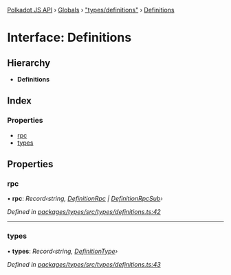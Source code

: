 [Polkadot JS API](../README.md) › [Globals](../globals.md) › ["types/definitions"](../modules/_types_definitions_.md) › [Definitions](_types_definitions_.definitions.md)

# Interface: Definitions

## Hierarchy

* **Definitions**

## Index

### Properties

* [rpc](_types_definitions_.definitions.md#rpc)
* [types](_types_definitions_.definitions.md#types)

## Properties

###  rpc

• **rpc**: *Record‹string, [DefinitionRpc](_types_definitions_.definitionrpc.md) | [DefinitionRpcSub](_types_definitions_.definitionrpcsub.md)›*

*Defined in [packages/types/src/types/definitions.ts:42](https://github.com/polkadot-js/api/blob/f8f7e92da4/packages/types/src/types/definitions.ts#L42)*

___

###  types

• **types**: *Record‹string, [DefinitionType](../modules/_types_definitions_.md#definitiontype)›*

*Defined in [packages/types/src/types/definitions.ts:43](https://github.com/polkadot-js/api/blob/f8f7e92da4/packages/types/src/types/definitions.ts#L43)*
